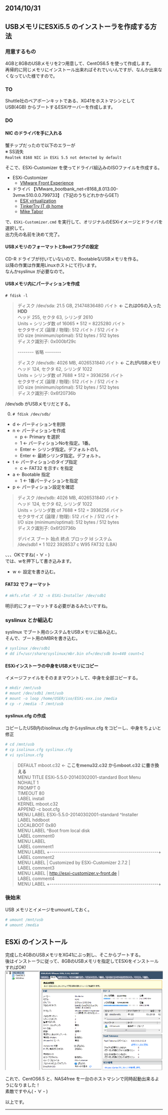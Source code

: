 ## 2014/10/31
## USBメモリにESXi5.5 のインストーラを作成する方法

### 用意するもの
4GBと8GBのUSBメモリを2つ用意して、CentOS6.5 を使って作成します。  
再帰的に同じメモリにインストール出来ればそれでいいんですが、なんか出来なくなっていた様ですので。

### TO
Shuttle社のベアボーンキットである、XG41をホストマシンとして  
USB(4GB) からブートするESXiサーバーを作成します。

### DO

#### NIC のドライバを手に入れる
蟹チップだったので以下のエラーが  
※ SS消失  
` Realtek 8168 NIC in ESXi 5.5 not detected by default `  

そこで、ESXi-Customizer を使ってドライバ組込みのISOファイルを作成する。  

* ESXi-Customizer
    * [VMware Front Experience](http://www.v-front.de/p/esxi-customizer.html)
* ドライバ 【VMware_bootbank_net-r8168_8.013.00-3vmw.510.0.0.799733】  (下記のうちどれかからGET)
    * [ESX virtualization](http://www.vladan.fr/realtek-8169-nics-not-detected-under-esxi-5-5/)
    * [TinkerTry IT @ home](http://www.tinkertry.com/install-esxi-5-5-with-realtek-8111-or-8168-nic/)
    * [Mike Tabor](http://miketabor.com/add-realtek-r8168-to-esxi-5-5/)


で、` ESXi-Customizer.cmd ` を実行して、オリジナルのESXiイメージとドライバを選択して。  
出力先の名前を決めて完了。


#### USBメモリのフォーマットとBootフラグの設定
CD-R ドライブが付いていないので、BootableなUSBメモリを作る。  
以降の作業は作業用Linuxホストにて行います。  
なんかsyslinux が必要なので。

#### USBメモリ内にパーティションを作成

`# fdisk -l`

> ディスク /dev/sda: 21.5 GB, 21474836480 バイト        **← これはOSの入ったHDD**  
> ヘッド 255, セクタ 63, シリンダ 2610  
> Units = シリンダ数 of 16065 * 512 = 8225280 バイト  
> セクタサイズ (論理 / 物理): 512 バイト / 512 バイト  
> I/O size (minimum/optimal): 512 bytes / 512 bytes  
> ディスク識別子: 0x000bf29c  
>   
> -------- 省略 --------  
>   
> ディスク /dev/sdb: 4026 MB, 4026531840 バイト         **← これがUSBメモリ**  
> ヘッド 124, セクタ 62, シリンダ 1022  
> Units = シリンダ数 of 7688 * 512 = 3936256 バイト  
> セクタサイズ (論理 / 物理): 512 バイト / 512 バイト  
> I/O size (minimum/optimal): 512 bytes / 512 bytes  
> ディスク識別子: 0x6f20736b  

/dev/sdb がUSBメモリだとする。

0. `# fdisk /dev/sdb/`
  * d ← パーティションを削除
  * n ← パーティションを作成
      * p ← Primary を選択
      * 1 ← パーティションNoを指定。1番。
      * Enter ← シリンダ指定。デフォルトの1。
      * Enter ← 最終シリンダ指定。デフォルト。
  * t ← パーティションのタイプ指定
      * c ← FAT32 を示す` c ` を指定
  * a ← Bootable 指定
      * 1 ← 1番パーティションを指定
  * p ← パーティション設定を確認

> ディスク /dev/sdb: 4026 MB, 4026531840 バイト  
> ヘッド 124, セクタ 62, シリンダ 1022  
> Units = シリンダ数 of 7688 * 512 = 3936256 バイト  
> セクタサイズ (論理 / 物理): 512 バイト / 512 バイト  
> I/O size (minimum/optimal): 512 bytes / 512 bytes  
> ディスク識別子: 0x6f20736b  
>   
> デバイス ブート      始点        終点     ブロック   Id  システム  
> /dev/sdb1   *           1        1022     3928537    c  W95 FAT32 (LBA)  

、、、OKですね(・∀・)  
では、wを押下して書き込みます。  
  * w ← 設定を書き込む。


#### FAT32 でフォーマット
```bash
# mkfs.vfat -F 32 -n ESXi-Installer /dev/sdb1
```

明示的にフォーマットする必要があるみたいですね。  

### syslinux とか組込む

syslinux でブート用のシステムをUSBメモリに組み込む。  
そんで、ブート用のMBRを書き込む。

```bash
# syslinux /dev/sdb1
# dd if=/usr/share/syslinux/mbr.bin of=/dev/sdb bs=440 count=1
```

#### ESXiインストーラの中身をUSBメモリにコピー

イメージファイルをそのままマウントして、中身を全部コピーする。

```bash
# mkdir /mnt/usb
# mount /dev/sdb1 /mnt/usb
# mount -o loop /home/USER/iso/ESXi-xxx.iso /media
# cp -r /media -T /mnt/usb
```

#### syslinux.cfg の作成
コピーしたUSB内のisolinux.cfg からsyslinux.cfg をコピーし、中身をちょいと修正

```bash
# cd /mnt/usb
# cp isolinux.cfg syslinux.cfg
# vi syslinux.cfg
```

> DEFAULT mboot.c32  ←  **ここをmenu32.c32 からmboot.c32 に書き換える**  
> MENU TITLE ESXi-5.5.0-20140302001-standard Boot Menu  
> NOHALT 1  
> PROMPT 0  
> TIMEOUT 80  
> LABEL install  
>   KERNEL mboot.c32  
>   APPEND -c boot.cfg  
>   MENU LABEL ESXi-5.5.0-20140302001-standard ^Installer  
> LABEL hddboot  
>   LOCALBOOT 0x80  
>   MENU LABEL ^Boot from local disk  
> LABEL comment0  
>   MENU LABEL  
> LABEL comment1  
>   MENU LABEL +------------------------------------------------------+  
> LABEL comment2  
>   MENU LABEL |         Customized by ESXi-Customizer 2.7.2          |  
> LABEL comment3  
>   MENU LABEL |          http://esxi-customizer.v-front.de           |  
> LABEL comment4  
>   MENU LABEL +------------------------------------------------------+  

### 後始末
USB メモリとイメージをumountしておく。

```bash
# umount /mnt/usb
# umount /media
```

## ESXi のインストール

完成した4GBのUSBメモリをXG41にぶっ刺し、そこからブートする。  
後はインストーラに従って、8GBのUSBメモリを指定してESXiをインストールすればOK!  
![サマリー](img001.png "ESXi on XG41")  

これで、CentOS6.5 と、NAS4free を一台のホストマシンで同時起動出来るようになりました！  
素敵ですやん(・∀・)  


以上です。

---
